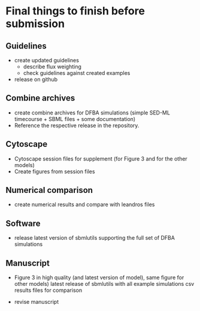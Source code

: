 # Final things to finish before submission

## Guidelines
- create updated guidelines 
  - describe flux weighting
  - check guidelines against created examples
- release on github

## Combine archives
- create combine archives for DFBA simulations (simple SED-ML timecourse + SBML files + some documentation)
- Reference the respective release in the repository.

## Cytoscape
- Cytoscape session files for supplement (for Figure 3 and for the other models)
- Create figures from session files

## Numerical comparison
- create numerical results and compare with leandros files

## Software
- release latest version of sbmlutils supporting the full set of DFBA simulations

## Manuscript
- Figure 3 in high quality (and latest version of model), same figure for other models) 
latest release of sbmlutils with all example simulations
csv results files for comparison

- revise manuscript
